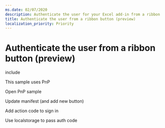 ```yaml
---
ms.date: 02/07/2020
description: Authenticate the user for your Excel add-in from a ribbon button before the task pane is displayed.
title: Authenticate the user from a ribbon button (preview)
localization_priority: Priority
---
```


# Authenticate the user from a ribbon button (preview)

include

This sample uses PnP

Open PnP sample

Update manifest (and add new button)

Add action code to sign in

Use localstorage to pass auth code

